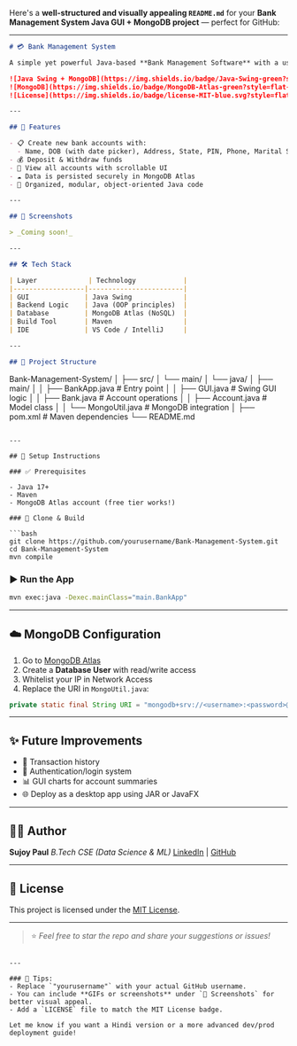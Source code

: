 Here's a **well-structured and visually appealing `README.md`** for your **Bank Management System Java GUI + MongoDB project** — perfect for GitHub:

---

```markdown
# 💳 Bank Management System

A simple yet powerful Java-based **Bank Management Software** with a user-friendly **Swing GUI** and **MongoDB Atlas** integration. It allows users to **create accounts**, **deposit**, **withdraw**, and **view accounts** — all backed by a NoSQL cloud database.

![Java Swing + MongoDB](https://img.shields.io/badge/Java-Swing-green?style=flat-square)
![MongoDB](https://img.shields.io/badge/MongoDB-Atlas-green?style=flat-square)
![License](https://img.shields.io/badge/license-MIT-blue.svg?style=flat-square)

---

## 🚀 Features

- 📋 Create new bank accounts with:
  - Name, DOB (with date picker), Address, State, PIN, Phone, Marital Status
- 💰 Deposit & Withdraw funds
- 🧾 View all accounts with scrollable UI
- ☁️ Data is persisted securely in MongoDB Atlas
- 🧠 Organized, modular, object-oriented Java code

---

## 📸 Screenshots

> _Coming soon!_

---

## 🛠️ Tech Stack

| Layer             | Technology            |
|------------------|------------------------|
| GUI              | Java Swing             |
| Backend Logic    | Java (OOP principles)  |
| Database         | MongoDB Atlas (NoSQL)  |
| Build Tool       | Maven                  |
| IDE              | VS Code / IntelliJ     |

---

## 📂 Project Structure

```

Bank-Management-System/
│
├── src/
│   └── main/
│       └── java/
│           ├── main/
│           │   ├── BankApp.java       # Entry point
│           │   ├── GUI.java           # Swing GUI logic
│           │   ├── Bank.java          # Account operations
│           │   ├── Account.java       # Model class
│           │   └── MongoUtil.java     # MongoDB integration
│
├── pom.xml                           # Maven dependencies
└── README.md

````

---

## 🧪 Setup Instructions

### ✅ Prerequisites

- Java 17+
- Maven
- MongoDB Atlas account (free tier works!)

### 🔧 Clone & Build

```bash
git clone https://github.com/yourusername/Bank-Management-System.git
cd Bank-Management-System
mvn compile
````

### ▶️ Run the App

```bash
mvn exec:java -Dexec.mainClass="main.BankApp"
```

---

## ☁️ MongoDB Configuration

1. Go to [MongoDB Atlas](https://www.mongodb.com/cloud/atlas)
2. Create a **Database User** with read/write access
3. Whitelist your IP in Network Access
4. Replace the URI in `MongoUtil.java`:

```java
private static final String URI = "mongodb+srv://<username>:<password>@cluster0.mongodb.net/BankDB?retryWrites=true&w=majority";
```

---

## ✨ Future Improvements

* 🧾 Transaction history
* 🔐 Authentication/login system
* 📊 GUI charts for account summaries
* 🌐 Deploy as a desktop app using JAR or JavaFX

---

## 👨‍💻 Author

**Sujoy Paul**
*B.Tech CSE (Data Science & ML)*
[LinkedIn](https://www.linkedin.com/) | [GitHub](https://github.com/yourusername)

---

## 📄 License

This project is licensed under the [MIT License](LICENSE).

---

> ⭐ *Feel free to star the repo and share your suggestions or issues!*

```

---

### 📌 Tips:
- Replace `"yourusername"` with your actual GitHub username.
- You can include **GIFs or screenshots** under `📸 Screenshots` for better visual appeal.
- Add a `LICENSE` file to match the MIT License badge.

Let me know if you want a Hindi version or a more advanced dev/prod deployment guide!
```
